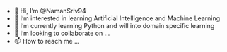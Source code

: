 - 👋 Hi, I’m @NamanSriv94
- 👀 I’m interested in learning Artificial Intelligence and Machine Learning
- 🌱 I’m currently learning Python and will into domain specific learning
- 💞️ I’m looking to collaborate on ...
- 📫 How to reach me ...

<!---
NamanSriv94/NamanSriv94 is a ✨ special ✨ repository because its `README.md` (this file) appears on your GitHub profile.
You can click the Preview link to take a look at your changes.
--->
